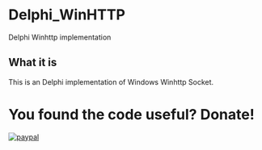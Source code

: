 # Delphi_WinHTTP
Delphi Winhttp implementation

## What it is 
This is an Delphi implementation of Windows Winhttp Socket.

# You found the code useful? Donate!

[![paypal](https://www.paypalobjects.com/en_US/i/btn/btn_donateCC_LG.gif)](https://www.paypal.com/cgi-bin/webscr?cmd=_s-xclick&hosted_button_id=DZUZXE2WCJU4U)

